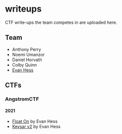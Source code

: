 # writeups
CTF write-ups the team competes in are uploaded here.  
  
## Team
 - Anthony Perry
 - Noemi Umanzor
 - Daniel Horvath
 - Colby Quinn
 - [Evan Hess](https://github.com/enh-code)
## CTFs
### AngstromCTF
#### 2021
 - [Float On](https://github.com/CyberCrustaceans/writeups/tree/main/angstromCTF/2021/float_on) by Evan Hess
 - [Keysar v2](https://github.com/CyberCrustaceans/writeups/tree/main/angstromCTF/2021/keysar_v2) by Evan Hess
